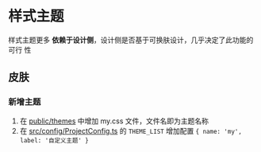 # 样式主题

样式主题更多 **依赖于设计侧**，设计侧是否基于可换肤设计，几乎决定了此功能的可行
性

## 皮肤

### 新增主题

1. 在 [public/themes](../public/themes) 中增加 my.css 文件，文件名即为主题名称
2. 在 [src/config/ProjectConfig.ts](../src/config/ProjectConfig.ts) 的
   `THEME_LIST` 增加配置 `{ name: 'my', label: '自定义主题' }`
